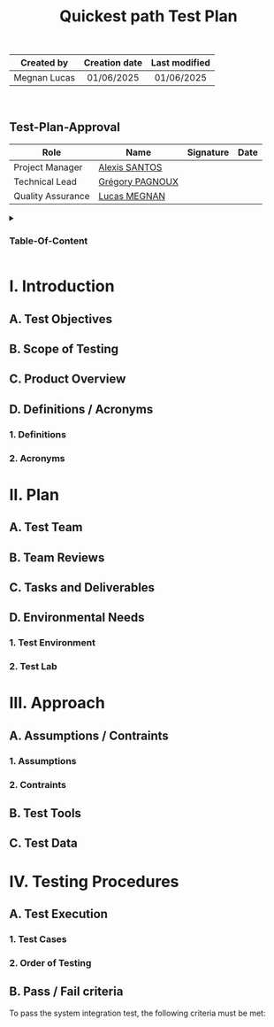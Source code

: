 <h1 align="center"> Quickest path Test Plan </h1>

<p>
<br>

| Created by | Creation date | Last modified |
|:-------------:|:---------------:|:--------:|
| Megnan Lucas | 01/06/2025 | 01/06/2025 |

<br>
</p>

## Test-Plan-Approval

| Role | Name | Signature | Date |
|------|------|-----------|------|
| Project Manager      | [Alexis SANTOS](https://github.com/Mamoru-fr)                 |  | |
| Technical Lead       | [Grégory PAGNOUX](https://github.com/Gregory-Pagnoux)         |  | |
| Quality Assurance    | [Lucas MEGNAN](https://github.com/LucasMegnan)                |  | |

<details>
<summary>

### Table-Of-Content

</summary>

- [I. Introduction](#i-introduction)
  - [A. Test Objectives](#a-test-objectives)
  - [B. Scope of Testing](#b-scope-of-testing)
  - [C. Product Overview](#c-product-overview)
  - [D. Definitions / Acronyms](#d-definitions--acronyms)
    - [1. Definitions](#1-definitions)
    - [2. Acronyms](#2-acronyms)
- [II. Plan](#ii-plan)
  - [A. Test Team](#a-test-team)
  - [B. Team Reviews](#b-team-reviews)
  - [C. Tasks and Deliverables](#c-tasks-and-deliverables)
  - [D. Environmental Needs](#d-environmental-needs)
    - [1. Test Environment](#1-test-environment)
    - [2. Test Lab](#2-test-lab)
- [III. Approach](#iii-approach)
  - [A. Assumptions / Contraints](#a-assumptions--contraints)
    - [1. Assumptions](#1-assumptions)
    - [2. Contraints](#2-contraints)
  - [B. Test Tools](#b-test-tools)
  - [C. Test Data](#c-test-data)
- [IV. Testing Procedures](#iv-testing-procedures)
  - [A. Test Execution](#a-test-execution)
    - [1. Test Cases](#1-test-cases)
    - [2. Order of Testing](#2-order-of-testing)
  - [B. Pass / Fail criteria](#b-pass--fail-criteria)

</details>

# I. Introduction

## A. Test Objectives

## B. Scope of Testing

## C. Product Overview

## D. Definitions / Acronyms

### 1. Definitions

### 2. Acronyms

# II. Plan

## A. Test Team

## B. Team Reviews

## C. Tasks and Deliverables

## D. Environmental Needs

### 1. Test Environment

### 2. Test Lab

# III. Approach

## A. Assumptions / Contraints

### 1. Assumptions

### 2. Contraints

## B. Test Tools

## C. Test Data

# IV. Testing Procedures

## A. Test Execution

### 1. Test Cases

### 2. Order of Testing

## B. Pass / Fail criteria

To pass the system integration test, the following criteria must be met: